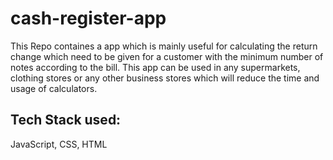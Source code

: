 # cash-register-app
 This Repo containes a app which is mainly useful for calculating the return change which need to be given for a customer with the minimum number of notes according to the bill. This app can be used in any supermarkets, clothing stores or any other business stores which will reduce the time and usage of calculators.
 ## Tech Stack used:
  JavaScript, CSS, HTML
